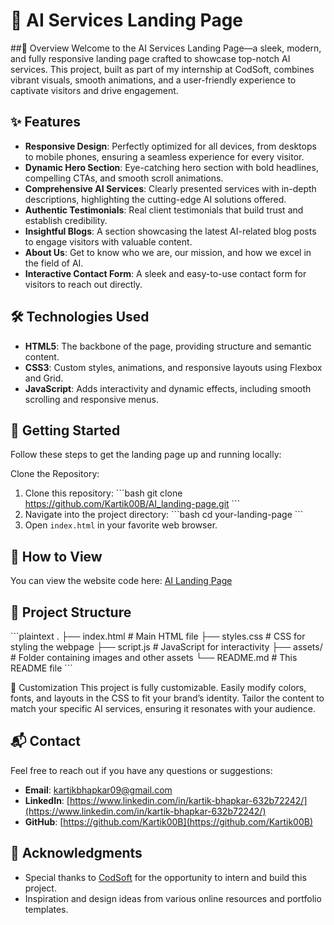 # 🚀 AI Services Landing Page

##🌟 Overview
Welcome to the AI Services Landing Page—a sleek, modern, and fully responsive landing page crafted to showcase top-notch AI services. This project, built as part of my internship at CodSoft, combines vibrant visuals, smooth animations, and a user-friendly experience to captivate visitors and drive engagement.

## ✨ Features
- **Responsive Design**: Perfectly optimized for all devices, from desktops to mobile phones, ensuring a seamless experience for every visitor.
- **Dynamic Hero Section**: Eye-catching hero section with bold headlines, compelling CTAs, and smooth scroll animations.
- **Comprehensive AI Services**: Clearly presented services with in-depth descriptions, highlighting the cutting-edge AI solutions offered.
- **Authentic Testimonials**: Real client testimonials that build trust and establish credibility.
- **Insightful Blogs**: A section showcasing the latest AI-related blog posts to engage visitors with valuable content.
- **About Us**: Get to know who we are, our mission, and how we excel in the field of AI.
- **Interactive Contact Form**: A sleek and easy-to-use contact form for visitors to reach out directly.

## 🛠️ Technologies Used
- **HTML5**: The backbone of the page, providing structure and semantic content.
- **CSS3**: Custom styles, animations, and responsive layouts using Flexbox and Grid.
- **JavaScript**: Adds interactivity and dynamic effects, including smooth scrolling and responsive menus.

## 🚀 Getting Started

Follow these steps to get the landing page up and running locally:

Clone the Repository:

1. Clone this repository:
   \`\`\`bash
   git clone https://github.com/Kartik00B/AI_landing-page.git
   \`\`\`
2. Navigate into the project directory:
   \`\`\`bash
   cd your-landing-page
   \`\`\`
3. Open `index.html` in your favorite web browser.

## 🚀 How to View

You can view the website code here: [AI Landing Page](https://github.com/Kartik00B/AI-landing-page/)


## 📂 Project Structure
\`\`\`plaintext
.
├── index.html # Main HTML file
├── styles.css # CSS for styling the webpage
├── script.js # JavaScript for interactivity
├── assets/ # Folder containing images and other assets
└── README.md # This README file
\`\`\`

🎨 Customization
This project is fully customizable. Easily modify colors, fonts, and layouts in the CSS to fit your brand’s identity. Tailor the content to match your specific AI services, ensuring it resonates with your audience.

## 📬 Contact

Feel free to reach out if you have any questions or suggestions:

- **Email**: [kartikbhapkar09@gmail.com](mailto:kartikbhapkar09@gmail.com)
- **LinkedIn**: [https://www.linkedin.com/in/kartik-bhapkar-632b72242/](https://www.linkedin.com/in/kartik-bhapkar-632b72242/)
- **GitHub**: [https://github.com/Kartik00B](https://github.com/Kartik00B)

## 🎉 Acknowledgments

- Special thanks to [CodSoft](https://www.codsoft.in/) for the opportunity to intern and build this project.
- Inspiration and design ideas from various online resources and portfolio templates.
